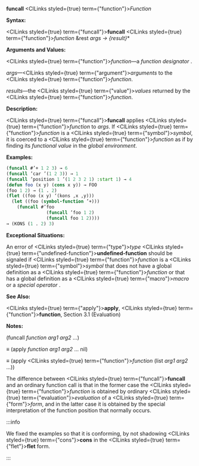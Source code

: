 **funcall** <ClLinks styled={true} term={"function"}><i>Function</i></ClLinks>

**Syntax:**

<ClLinks styled={true} term={"funcall"}><b>funcall</b></ClLinks> <ClLinks styled={true} term={"function"}><i>function</i></ClLinks> &amp;rest *args → \{result\}*\*

**Arguments and Values:**

<ClLinks styled={true} term={"function"}><i>function</i></ClLinks>—a *function designator* .

*args*—<ClLinks styled={true} term={"argument"}><i>arguments</i></ClLinks> to the <ClLinks styled={true} term={"function"}><i>function</i></ClLinks>.

*results*—the <ClLinks styled={true} term={"value"}><i>values</i></ClLinks> returned by the <ClLinks styled={true} term={"function"}><i>function</i></ClLinks>.

**Description:**

<ClLinks styled={true} term={"funcall"}><b>funcall</b></ClLinks> applies <ClLinks styled={true} term={"function"}><i>function</i></ClLinks> to *args*. If <ClLinks styled={true} term={"function"}><i>function</i></ClLinks> is a <ClLinks styled={true} term={"symbol"}><i>symbol</i></ClLinks>, it is coerced to a <ClLinks styled={true} term={"function"}><i>function</i></ClLinks> as if by finding its *functional value* in the *global environment*.

**Examples:**

```lisp
(funcall #’+ 1 2 3) → 6 
(funcall ’car ’(1 2 3)) → 1 
(funcall ’position 1 ’(1 2 3 2 1) :start 1) → 4 
(defun foo (x y) (cons x y)) → FOO
(foo 1 2) → (1 . 2) 
(flet ((foo (x y) ‘(kons ,x ,y))) 
  (let ((foo (symbol-function ’+))) 
    (funcall #’foo 
               (funcall ’foo 1 2) 
               (funcall foo 1 2)))) 
→ (KONS (1 . 2) 3) 
```

**Exceptional Situations:**

An error of <ClLinks styled={true} term={"type"}><i>type</i></ClLinks> <ClLinks styled={true} term={"undefined-function"}><b>undefined-function</b></ClLinks> should be signaled if <ClLinks styled={true} term={"function"}><i>function</i></ClLinks> is a <ClLinks styled={true} term={"symbol"}><i>symbol</i></ClLinks> that does not have a global definition as a <ClLinks styled={true} term={"function"}><i>function</i></ClLinks> or that has a global definition as a <ClLinks styled={true} term={"macro"}><i>macro</i></ClLinks> or a *special operator* .

**See Also:**

<ClLinks styled={true} term={"apply"}><b>apply</b></ClLinks>, <ClLinks styled={true} term={"function"}><b>function</b></ClLinks>, Section 3.1 (Evaluation)

**Notes:**

(funcall *function arg1 arg2* ...)

*≡* (apply *function arg1 arg2* ... nil)

*≡* (apply <ClLinks styled={true} term={"function"}><i>function</i></ClLinks> (list *arg1 arg2* ...))

The difference between <ClLinks styled={true} term={"funcall"}><b>funcall</b></ClLinks> and an ordinary function call is that in the former case the <ClLinks styled={true} term={"function"}><i>function</i></ClLinks> is obtained by ordinary <ClLinks styled={true} term={"evaluation"}><i>evaluation</i></ClLinks> of a <ClLinks styled={true} term={"form"}><i>form</i></ClLinks>, and in the latter case it is obtained by the special interpretation of the function position that normally occurs.

:::info

We fixed the examples so that it is conforming, by not shadowing <ClLinks styled={true} term={"cons"}><b>cons</b></ClLinks> in the <ClLinks styled={true} term={"flet"}><b>flet</b></ClLinks> form.

:::
